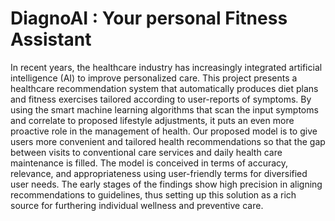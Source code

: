 # DiagnoAI : Your personal Fitness Assistant
In recent years, the healthcare industry has increasingly integrated artificial intelligence (AI) to improve personalized care. This project presents a healthcare recommendation system that 
automatically produces diet plans and fitness exercises tailored according to user-reports of symptoms. By using the smart machine learning algorithms that scan the input symptoms and correlate to proposed
lifestyle adjustments, it puts an even more proactive role in the management of health. Our proposed model is to give users more convenient and tailored health recommendations so that the gap between visits to 
conventional care services and daily health care maintenance is filled. The model is conceived in terms of accuracy, relevance, and appropriateness using user-friendly terms for diversified user needs.
The early stages of the findings show high precision in aligning recommendations to guidelines, thus setting up this solution as a rich source for furthering individual wellness and preventive care.
